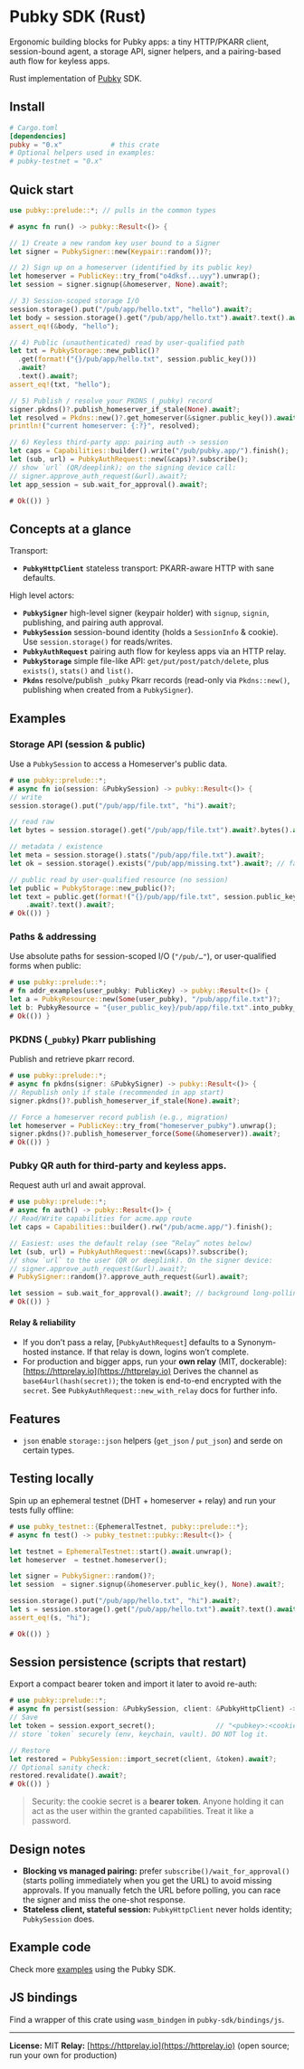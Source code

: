 # Pubky SDK (Rust)

Ergonomic building blocks for Pubky apps: a tiny HTTP/PKARR client, session-bound agent, a storage API, signer helpers, and a pairing-based auth flow for keyless apps.

Rust implementation of [Pubky](https://github.com/pubky/pubky-core) SDK.

## Install

```toml
# Cargo.toml
[dependencies]
pubky = "0.x"            # this crate
# Optional helpers used in examples:
# pubky-testnet = "0.x"
```

## Quick start

```rust no_run
use pubky::prelude::*; // pulls in the common types

# async fn run() -> pubky::Result<()> {

// 1) Create a new random key user bound to a Signer
let signer = PubkySigner::new(Keypair::random())?;

// 2) Sign up on a homeserver (identified by its public key)
let homeserver = PublicKey::try_from("o4dksf...uyy").unwrap();
let session = signer.signup(&homeserver, None).await?;

// 3) Session-scoped storage I/O
session.storage().put("/pub/app/hello.txt", "hello").await?;
let body = session.storage().get("/pub/app/hello.txt").await?.text().await?;
assert_eq!(&body, "hello");

// 4) Public (unauthenticated) read by user-qualified path
let txt = PubkyStorage::new_public()?
  .get(format!("{}/pub/app/hello.txt", session.public_key()))
  .await?
  .text().await?;
assert_eq!(txt, "hello");

// 5) Publish / resolve your PKDNS (_pubky) record
signer.pkdns()?.publish_homeserver_if_stale(None).await?;
let resolved = Pkdns::new()?.get_homeserver(&signer.public_key()).await;
println!("current homeserver: {:?}", resolved);

// 6) Keyless third-party app: pairing auth -> session
let caps = Capabilities::builder().write("/pub/pubky.app/").finish();
let (sub, url) = PubkyAuthRequest::new(&caps)?.subscribe();
// show `url` (QR/deeplink); on the signing device call:
// signer.approve_auth_request(&url).await?;
let app_session = sub.wait_for_approval().await?;

# Ok(()) }
```

## Concepts at a glance

Transport:

- **`PubkyHttpClient`** stateless transport: PKARR-aware HTTP with sane defaults.

High level actors:

- **`PubkySigner`** high-level signer (keypair holder) with `signup`, `signin`, publishing, and pairing auth approval.
- **`PubkySession`** session-bound identity (holds a `SessionInfo` & cookie). Use `session.storage()` for reads/writes.
- **`PubkyAuthRequest`** pairing auth flow for keyless apps via an HTTP relay.
- **`PubkyStorage`** simple file-like API: `get/put/post/patch/delete`, plus `exists()`, `stats()` and `list()`.
- **`Pkdns`** resolve/publish `_pubky` Pkarr records (read-only via `Pkdns::new()`, publishing when created from a `PubkySigner`).

## Examples

### Storage API (session & public)

Use a `PubkySession` to access a Homeserver's public data.

```rust no_run
# use pubky::prelude::*;
# async fn io(session: &PubkySession) -> pubky::Result<()> {
// write
session.storage().put("/pub/app/file.txt", "hi").await?;

// read raw
let bytes = session.storage().get("/pub/app/file.txt").await?.bytes().await?;

// metadata / existence
let meta = session.storage().stats("/pub/app/file.txt").await?;
let ok = session.storage().exists("/pub/app/missing.txt").await?; // false

// public read by user-qualified resource (no session)
let public = PubkyStorage::new_public()?;
let text = public.get(format!("{}/pub/app/file.txt", session.public_key()))
    .await?.text().await?;
# Ok(()) }
```

### Paths & addressing

Use absolute paths for session-scoped I/O (`"/pub/…"`), or user-qualified forms when public:

```rust no_run
# use pubky::prelude::*;
# fn addr_examples(user_pubky: PublicKey) -> pubky::Result<()> {
let a = PubkyResource::new(Some(user_pubky), "/pub/app/file.txt")?;
let b: PubkyResource = "{user_public_key}/pub/app/file.txt".into_pubky_resource()?;
# Ok(()) }
```

### PKDNS (`_pubky`) Pkarr publishing

Publish and retrieve pkarr record.

```rust no_run
# use pubky::prelude::*;
# async fn pkdns(signer: &PubkySigner) -> pubky::Result<()> {
// Republish only if stale (recommended in app start)
signer.pkdns()?.publish_homeserver_if_stale(None).await?;

// Force a homeserver record publish (e.g., migration)
let homeserver = PublicKey::try_from("homeserver_pubky").unwrap();
signer.pkdns()?.publish_homeserver_force(Some(&homeserver)).await?;
# Ok(()) }
```

### Pubky QR auth for third-party and keyless apps.

Request auth url and await approval.

```rust
# use pubky::prelude::*;
# async fn auth() -> pubky::Result<()> {
// Read/Write capabilities for acme.app route
let caps = Capabilities::builder().rw("/pub/acme.app/").finish();

// Easiest: uses the default relay (see “Relay” notes below)
let (sub, url) = PubkyAuthRequest::new(&caps)?.subscribe();
// show `url` to the user (QR or deeplink). On the signer device:
// signer.approve_auth_request(&url).await?;
# PubkySigner::random()?.approve_auth_request(&url).await?;

let session = sub.wait_for_approval().await?; // background long-polling started by `subscribe`
# Ok(()) }
```

#### Relay & reliability

- If you don’t pass a relay, [`PubkyAuthRequest`] defaults to a Synonym-hosted instance. If that relay is down, logins won’t complete.
- For production and bigger apps, run your **own relay** (MIT, dockerable): [https://httprelay.io](https://httprelay.io)
  Derives the channel as `base64url(hash(secret))`; the token is end-to-end encrypted with the `secret`. See `PubkyAuthRequest::new_with_relay` docs for further info.

## Features

- `json` enable `storage::json` helpers (`get_json` / `put_json`) and serde on certain types.

## Testing locally

Spin up an ephemeral testnet (DHT + homeserver + relay) and run your tests fully offline:

```rust
# use pubky_testnet::{EphemeralTestnet, pubky::prelude::*};
# async fn test() -> pubky_testnet::pubky::Result<()> {

let testnet = EphemeralTestnet::start().await.unwrap();
let homeserver  = testnet.homeserver();

let signer = PubkySigner::random()?;
let session  = signer.signup(&homeserver.public_key(), None).await?;

session.storage().put("/pub/app/hello.txt", "hi").await?;
let s = session.storage().get("/pub/app/hello.txt").await?.text().await?;
assert_eq!(s, "hi");

# Ok(()) }
```

## Session persistence (scripts that restart)

Export a compact bearer token and import it later to avoid re-auth:

```rust no_run
# use pubky::prelude::*;
# async fn persist(session: &PubkySession, client: &PubkyHttpClient) -> pubky::Result<()> {
// Save
let token = session.export_secret();               // "<pubkey>:<cookie_secret>"
// store `token` securely (env, keychain, vault). DO NOT log it.

// Restore
let restored = PubkySession::import_secret(client, &token).await?;
// Optional sanity check:
restored.revalidate().await?;
# Ok(()) }
```

> Security: the cookie secret is a **bearer token**. Anyone holding it can act as the user within the granted capabilities. Treat it like a password.

## Design notes

- **Blocking vs managed pairing:** prefer `subscribe()/wait_for_approval()` (starts polling immediately when you get the URL) to avoid missing approvals. If you manually fetch the URL before polling, you can race the signer and miss the one-shot response.
- **Stateless client, stateful session:** `PubkyHttpClient` never holds identity; `PubkySession` does.

## Example code

Check more [examples](https://github.com/pubky/pubky-core/tree/main/examples) using the Pubky SDK.

## JS bindings

Find a wrapper of this crate using `wasm_bindgen` in `pubky-sdk/bindings/js`.

---

**License:** MIT
**Relay:** [https://httprelay.io](https://httprelay.io) (open source; run your own for production)
